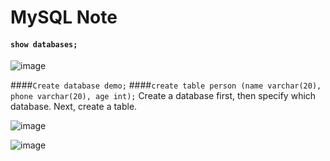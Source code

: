 # MySQL Note

#### `show databases;` 
![image](https://github.com/user-attachments/assets/104ba31a-17c5-49ca-b27d-f5414e0641e5)


####`Create database demo;`
####`create table person (name varchar(20), phone varchar(20), age int);`
Create a database first, then specify which database. Next, create a table.

![image](https://github.com/user-attachments/assets/34c1e8cb-b6a0-4aae-83cb-009b3d2d6a97)

![image](https://github.com/user-attachments/assets/e21cb20b-8051-4c09-98a0-c1622b04c843)



